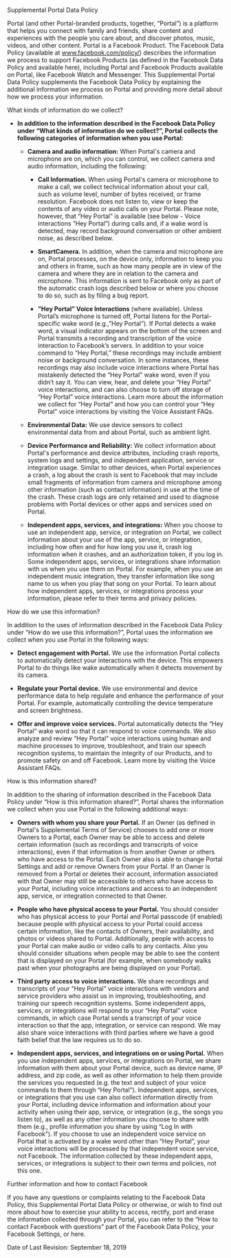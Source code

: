Supplemental Portal Data Policy

Portal (and other Portal-branded products, together, “Portal”) is a platform that helps you connect with family and friends, share content and experiences with the people you care about, and discover photos, music, videos, and other content. Portal is a Facebook Product. The Facebook Data Policy (available at www.facebook.com/policy/) describes the information we process to support Facebook Products (as defined in the Facebook Data Policy and available here), including Portal and Facebook Products available on Portal, like Facebook Watch and Messenger. This Supplemental Portal Data Policy supplements the Facebook Data Policy by explaining the additional information we process on Portal and providing more detail about how we process your information.

What kinds of information do we collect?

*   **In addition to the information described in the Facebook Data Policy under “What kinds of information do we collect?”, Portal collects the following categories of information when you use Portal:**
    
    *   **Camera and audio information:** When Portal's camera and microphone are on, which you can control, we collect camera and audio information, including the following:
        
        *   **Call Information.** When using Portal's camera or microphone to make a call, we collect technical information about your call, such as volume level, number of bytes received, or frame resolution. Facebook does not listen to, view or keep the contents of any video or audio calls on your Portal. Please note, however, that “Hey Portal” is available (see below - Voice interactions “Hey Portal”) during calls and, if a wake word is detected, may record background conversation or other ambient noise, as described below.
            
        *   **SmartCamera.** In addition, when the camera and microphone are on, Portal processes, on the device only, information to keep you and others in frame, such as how many people are in view of the camera and where they are in relation to the camera and microphone. This information is sent to Facebook only as part of the automatic crash logs described below or where you choose to do so, such as by filing a bug report.
            
        *   **"Hey Portal” Voice Interactions** (where available). Unless Portal’s microphone is turned off, Portal listens for the Portal-specific wake word (e.g.,”Hey Portal”). If Portal detects a wake word, a visual indicator appears on the bottom of the screen and Portal transmits a recording and transcription of the voice interaction to Facebook’s servers. In addition to your voice command to “Hey Portal,” these recordings may include ambient noise or background conversation. In some instances, these recordings may also include voice interactions where Portal has mistakenly detected the “Hey Portal” wake word, even if you didn’t say it. You can view, hear, and delete your “Hey Portal” voice interactions, and can also choose to turn off storage of “Hey Portal” voice interactions. Learn more about the information we collect for “Hey Portal” and how you can control your “Hey Portal” voice interactions by visiting the Voice Assistant FAQs.
            
    *   **Environmental Data:** We use device sensors to collect environmental data from and about Portal, such as ambient light.
        
    *   **Device Performance and Reliability:** We collect information about Portal's performance and device attributes, including crash reports, system logs and settings, and independent application, service or integration usage. Similar to other devices, when Portal experiences a crash, a log about the crash is sent to Facebook that may include small fragments of information from camera and microphone among other information (such as contact information) in use at the time of the crash. These crash logs are only retained and used to diagnose problems with Portal devices or other apps and services used on Portal.
        
    *   **Independent apps, services, and integrations:** When you choose to use an independent app, service, or integration on Portal, we collect information about your use of the app, service, or integration, including how often and for how long you use it, crash log information when it crashes, and an authorization token, if you log in. Some independent apps, services, or integrations share information with us when you use them on Portal. For example, when you use an independent music integration, they transfer information like song name to us when you play that song on your Portal. To learn about how independent apps, services, or integrations process your information, please refer to their terms and privacy policies.
        

How do we use this information?

In addition to the uses of information described in the Facebook Data Policy under “How do we use this information?”, Portal uses the information we collect when you use Portal in the following ways:

*   **Detect engagement with Portal.** We use the information Portal collects to automatically detect your interactions with the device. This empowers Portal to do things like wake automatically when it detects movement by its camera.
    
*   **Regulate your Portal device.** We use environmental and device performance data to help regulate and enhance the performance of your Portal. For example, automatically controlling the device temperature and screen brightness.
    
*   **Offer and improve voice services.** Portal automatically detects the “Hey Portal” wake word so that it can respond to voice commands. We also analyze and review “Hey Portal” voice interactions using human and machine processes to improve, troubleshoot, and train our speech recognition systems, to maintain the integrity of our Products, and to promote safety on and off Facebook. Learn more by visiting the Voice Assistant FAQs.
    

How is this information shared?

In addition to the sharing of information described in the Facebook Data Policy under “How is this information shared?”, Portal shares the information we collect when you use Portal in the following additional ways:

*   **Owners with whom you share your Portal.** If an Owner (as defined in Portal's Supplemental Terms of Service) chooses to add one or more Owners to a Portal, each Owner may be able to access and delete certain information (such as recordings and transcripts of voice interactions), even if that information is from another Owner or others who have access to the Portal. Each Owner also is able to change Portal Settings and add or remove Owners from your Portal. If an Owner is removed from a Portal or deletes their account, information associated with that Owner may still be accessible to others who have access to your Portal, including voice interactions and access to an independent app, service, or integration connected to that Owner.
    
*   **People who have physical access to your Portal.** You should consider who has physical access to your Portal and Portal passcode (if enabled) because people with physical access to your Portal could access certain information, like the contacts of Owners, their availability, and photos or videos shared to Portal. Additionally, people with access to your Portal can make audio or video calls to any contacts. Also you should consider situations when people may be able to see the content that is displayed on your Portal (for example, when somebody walks past when your photographs are being displayed on your Portal).
    
*   **Third party access to voice interactions.** We share recordings and transcripts of your “Hey Portal” voice interactions with vendors and service providers who assist us in improving, troubleshooting, and training our speech recognition systems. Some independent apps, services, or integrations will respond to your “Hey Portal” voice commands, in which case Portal sends a transcript of your voice interaction so that the app, integration, or service can respond. We may also share voice interactions with third parties where we have a good faith belief that the law requires us to do so.
    
*   **Independent apps, services, and integrations on or using Portal.** When you use independent apps, services, or integrations on Portal, we share information with them about your Portal device, such as device name, IP address, and zip code, as well as other information to help them provide the services you requested (e.g. the text and subject of your voice commands to them through “Hey Portal”). Independent apps, services, or integrations that you use can also collect information directly from your Portal, including device information and information about your activity when using their app, service, or integration (e.g., the songs you listen to), as well as any other information you choose to share with them (e.g., profile information you share by using “Log In with Facebook”). If you choose to use an independent voice service on Portal that is activated by a wake word other than “Hey Portal”, your voice interactions will be processed by that independent voice service, not Facebook. The information collected by these independent apps, services, or integrations is subject to their own terms and policies, not this one.
    

Further information and how to contact Facebook

If you have any questions or complaints relating to the Facebook Data Policy, this Supplemental Portal Data Policy or otherwise, or wish to find out more about how to exercise your ability to access, rectify, port and erase the information collected through your Portal, you can refer to the “How to contact Facebook with questions” part of the Facebook Data Policy, your Facebook Settings, or here.

Date of Last Revision: September 18, 2019